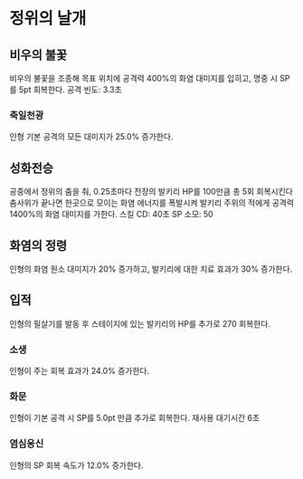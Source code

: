 # 정위의 날개

## 비우의 불꽃

비우의 불꽃을 조종해 목표 위치에 공격력 400%의 화염 대미지를 입히고, 명중 시 SP를 5pt 회복한다.
공격 빈도: 3.3초

### 축일천광

인형 기본 공격의 모든 대미지가 25.0% 증가한다.

## 성화전승

공중에서 정위의 춤을 춰, 0.25초마다 전장의 발키리 HP를 100만큼 총 5회 회복시킨다
춤사위가 끝나면 한곳으로 모이는 화염 에너지를 폭발시켜 발키리 주위의 적에게 공격력 1400%의 화염 대미지를 가한다.
스킬 CD: 40초 SP 소모: 50

## 화염의 정령

인형의 화염 원소 대미지가 20% 증가하고, 발키리에 대한 치료 효과가 30% 증가한다.

## 입적

인형의 필살기를 발동 후 스테이지에 있는 발키리의 HP를 추가로 270 회복한다.

### 소생

인형이 주는 회복 효과가 24.0% 증가한다.

### 화문

인형이 기본 공격 시 SP를 5.0pt 만큼 추가로 회복한다. 재사용 대기시간 6초

### 염심응신

인형의 SP 회복 속도가 12.0% 증가한다.
